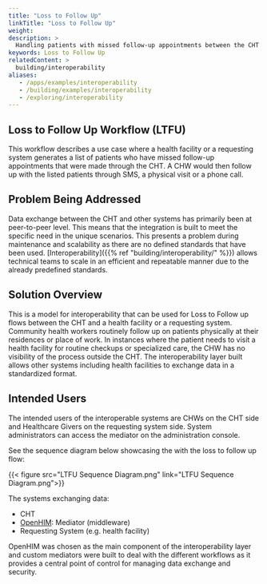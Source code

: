 ```yaml
---
title: "Loss to Follow Up"
linkTitle: "Loss to Follow Up"
weight:
description: >
  Handling patients with missed follow-up appointments between the CHT and other health systems
keywords: Loss to Follow Up
relatedContent: >
  building/interoperability
aliases:
   - /apps/examples/interoperability
   - /building/examples/interoperability
   - /exploring/interoperability
---
```


## Loss to Follow Up Workflow (LTFU)

This workflow describes a use case where a health facility or a requesting system generates a list of patients who have missed follow-up appointments that were made through the CHT. A CHW would then follow up with the listed patients through SMS, a physical visit or a phone call.

## Problem Being Addressed

Data exchange between the CHT and other systems has primarily been at peer-to-peer level. This means that the integration is built to meet the specific need in the unique scenarios. This presents a problem during maintenance and scalability as there are no defined standards that have been used. [Interoperability]({{% ref "building/interoperability/" %}}) allows technical teams to scale in an efficient and repeatable manner due to the already predefined standards.

## Solution Overview
This is a model for interoperability that can be used for Loss to Follow up flows between the CHT and a health facility or a requesting system. Community health workers routinely follow up on patients physically at their residences or place of work. In instances where the patient needs to visit a health facility for routine checkups or specialized care, the CHW has no visibility of the process outside the CHT. The interoperability layer built allows other systems including health facilities to exchange data in a standardized format.

## Intended Users
The intended users of the interoperable systems are CHWs on the CHT side and Healthcare Givers on the requesting system side. System administrators can access the mediator on the administration console.

See the sequence diagram below showcasing the with the loss to follow up flow:

{{< figure src="LTFU Sequence Diagram.png" link="LTFU Sequence Diagram.png">}}

The systems exchanging data:
- CHT
- [OpenHIM](http://openhim.org/): Mediator (middleware)
- Requesting System (e.g. health facility)

OpenHIM was chosen as the main component of the interoperability layer and custom mediators were built to deal with the different workflows as it provides a central point of control for managing data exchange and security.
